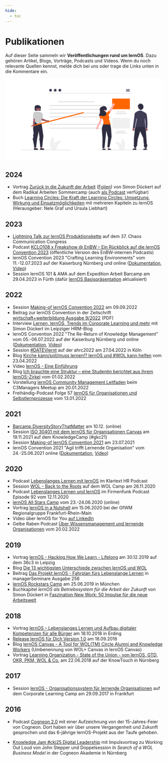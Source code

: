 ```yaml
---
hide:
  - toc
---
```

<style>
  .md-content__button {
    display: none;
  }
</style>
# Publikationen
Auf dieser Seite sammeln wir **Veröffentlichungen rund um lernOS**. Dazu gehören Artikel, Blogs, Vorträge, Podcasts und Videos. Wenn du noch relevante Quellen kennst, melde dich bei uns oder trage die Links unten in die Kommentare ein.

![Personen vor einer Webseite](./images/undraw_Blogging_re_kl0d.png)

## 2024
* Vortrag [Zurück in die Zukunft der Arbeit](https://www.youtube.com/watch?v=gixIEuf64sg) ([Folien](https://simondueckert.github.io/presentations/rasc24/)) von Simon Dückert auf dem Radikal Arbeiten Sommercamp (auch [als Podcast](https://podcasts.cogneon.io/@kclo/episodes/zuruck-in-die-zukunft-der-arbeit-mit-simon-duckert) verfügbar)
* Buch [Learning Circles: Die Kraft der Learning Circles: Umsetzung, Wirkung und Einsatzmöglichkeiten](https://amzn.to/3AtsZqS) mit mehreren Kapiteln zu lernOS (Herausgeber: Nele Graf und Ursula Liebhart)

## 2023
* [Lightning Talk zur lernOS Produktionskette](/blog/2024/01/19/lightning-talk-zur-lernos-produktionskette-auf-dem-37c3/) auf dem 37. Chaos Communication Congress
* Podcast [KCLO108 x Freakshow @ EnBW – Ein Rückblick auf die lernOS Convention 2023](https://cogneon.de/podcast/2023/07/31/kclo108-x-freakshow-enbw-ein-rueckblick-auf-die-lernos-convention-2023/) (öffentliche Version des EnBW-internen Podcasts)
* lernOS Convention 2023 "Crafting Learning Environments" vom 11.-12.07.2023 auf der Kaiserburg Nürnberg und online ([Dokumentation](https://wiki.cogneon.de/LernOS_Convention_2023), [Video](https://www.youtube.com/watch?v=W0UaN3bcmXc&pp=ygUbbG9zY29uMjMgaW1wcmVzc2lvbiBjb2duZW9u))
* Session lernOS 101 & AMA auf dem Expedition Arbeit Barcamp am 29.04.2023 in Fürth (dafür [lernOS Basispräsentation](https://cogneon.github.io/lernos/de-slides) aktualisiert)

## 2022

* Session [Making-of lernOS Convention 2022](https://youtu.be/vPHEhRyjdDI) am 09.09.2022
* Beitrag zur lernOS Convention in der Zeitschrift [wirtschaft+weiterbildung Ausgabe 9/2022](https://www.haufe.de/personal/zeitschrift/wirtschaft-weiterbildung/wirtschaft-weiterbildung-ausgabe-92022-wirtschaft-weiterbildung_48_573890.html) (PDF)
* Interview [Lernen, lernOS, Trends im Corporate Learning und mehr](https://leipzig-hrm-blog.blogspot.com/2022/08/lernen-lernos-trends-im-corporate.html) mit Simon Dückert im Leipziger HRM-Blog
* lernOS Convention 2022 "The Re-Return of Knowledge Management" vom 05.-06.07.2022 auf der Kaiserburg Nürnberg und online ([Dokumentation](https://wiki.cogneon.de/LernOS_Convention_2022), [Video](https://www.youtube.com/watch?v=r9talnVcpYc]))
* Session [#DATEVlernt](https://www.youtube.com/watch?v=yhwNhiOLc4Y) auf der ahrc2022 am 27.04.2022 in Köln
* Blog [Kirche kann/soll/muss lernen!? lernOS und #WOL kann helfen](https://gottdigital.de/kirche-kann-soll-muss-lernen-lernos-und-wol-kann-helfen) vom 23.04.2022
* Video [lernOS - Eine Einführung](https://www.youtube.com/watch?v=JoTjZOK8L2g)
* Blog [Ich brauchte eine Struktur – eine Studentin berichtet aus ihrem lernOS-Zirkel](https://www.fernuni-hagen.de/zli/blog/ich-brauchte-eine-struktur-eine-studentin-berichtet-aus-ihrem-lernos-zirkel/) vom 01.02.2022
* Vorstellung [lernOS Community Management Leitfaden](https://www.youtube.com/watch?v=2CyrFjiXqaM) beim C3Managers Meetup am 20.01.2022
* Freihändig-Podcast Folge 57 [lernOS für Organisationen und Selbstlernprozesse](https://www.oliver-koenig.net/2022/01/13/simon-dueckert-lernos-fuer-organisationen-und-selbstlernprozesse-057/) vom 13.01.2022

## 2021

* [Barcamp DiversityStoryThatMatter]([https://hopin.com/events/diversitystoriesthatmatter) am 10.12. (online)
* Session [ISO 30401 mit dem lernOS für Organisationen Canvas](https://www.youtube.com/watch?v=gv5lynQlWEU) am 19.11.2021 auf dem KnowledgeCamp (#gkc21)
* Session [Making-of lernOS Convention 2021](https://www.youtube.com/watch?v=fk4rz86pahM) am 23.07.2021
* lernOS Convention 2021 "Agil trifft Lernende Organisation" vom 24.-25.06.2021 online ([Dokumentation](https://wiki.cogneon.de/LernOS_Convention_2021), [Video](https://www.youtube.com/watch?v=5v_Gcvdy3no))

## 2020

- Podcast [Lebenslanges Lernen mit lernOS](https://fyyd.de/episode/5173375) im Klartext HR Podcast
- Session [WOL - Back to the Roots](https://www.youtube.com/watch?v=9sCpcEi7uAM) auf dem WOL Camp am 26.11.2020
- Podcast [Lebenslanges Lernen und lernOS](https://wohnzimmer.fm/firmenfunk/ff092-lebenslanges-lernen-und-lernos/) im Firmenfunk Podcast Episode 92 vom 12.11.2020
- [lernOS All Stars Camp](https://wiki.cogneon.de/loscamp20) vom 23.-24.06.2020 (online)
- Vortrag [lernOS in a Nutshell](https://www.youtube.com/watch?v=F5-f61GvXE4) am 15.06.2020 bei der GfWM Regionalgruppe Frankfurt-Rhein-Main
- Video über lernOS for You [auf LinkedIn](https://www.linkedin.com/posts/theresa-laudenbach-4559a5200_lernos-lebenslangeslernen-fau-ugcPost-6770754811093684224-uIA8)
- Gelbe Raben Podcast [Über Wissensmanagement und lernende Organisationen](https://anchor.fm/barbara-brning6/episodes/ber-Wissensmanagement-und-lernende-Organisationen---im-Gesprch-mit-Simon-Dckert-e1elmo0/a-a7esj08) vom 20.02.2022

## 2019

* Vortrag [lernOS - Hacking How We Learn - Lifelong](https://www.youtube.com/watch?v=7atMXYyzkBc) am 30.12.2019 auf dem 36c3 in Leipzig
* Blog [Die 13 wichtigsten Unterschiede zwischen lernOS und WOL](https://cogneon.de/2019/07/13/di3-13-wichtigsten-unterschiede-zwischen-lernos-und-wol/)
* Beitrag [Das Projekt lernOS - Fahrplan fürs ­Lebenslange Lernen](https://www.managerseminare.de/ms_Artikel/Das-Projekt-lernOS-Fahrplan-fuers-Lebenslange-Lernen,272084) in managerSeminare Ausgabe 256
* [lernOS Rockstars Camp](https://community.cogneon.de/t/1-lernos-rockstars-camp/) am 25.06.2019 in München
* Buchkapitel *lernOS als Betriebssystem für die Arbeit der Zukunft* von Simon Dückert in [Faszination New Work: 50 Impulse für die neue Arbeitswelt](https://amzn.to/3issdMx)

## 2018

- Vortrag [lernOS – Lebenslanges Lernen und Aufbau digitaler Kompetenzen für alle Bürger](https://www.youtube.com/watch?v=Wfe7HsqvqrQ) am 18.10.2018 in Erding
- [Release lernOS für Dich Version 1.0](https://www.youtube.com/watch?v=qD8cLcl8g3s) am 18.09.2018
- Blog [lernOS Canvas - A Tool for WOL(TM) Circle Alumni and Knowledge Workers](https://cogneon.de/2018/05/24/wol-a-tool-for-wol-circle-alumni-and-knowledge-workers/) (Umbenennung von WOL+ Canvas in lernOS Canvas)
- Vortrag [Learning Organization - State of the Union - von lernOS, GTD, OKR, PKM, WOL & Co.](https://www.youtube.com/watch?v=H3O3eAY7XrI) am 22.06.2018 auf der KnowTouch in Nürnberg

## 2017

* Session [lernOS - Organisationssystem für lernende Organisationen](https://cogneon.de/2017/10/02/lernos-session-auf-dem-corporate-learning-camp) auf dem Corporate Learning Camp am 29.09.2017 in Frankfurt

## 2016

* Podcast [Cogneon 2.0](https://cogneon.de/2016/12/23/m2p026-cogneon-2-0/) mit einer Aufzeichnung von der 15-Jahres-Feier von Cogneon. Dort haben wir über unsere Vergangenheit und Zukunft gesprochen und das 6-jährige lernOS-Projekt aus der Taufe gehoben.

* [Knowledge Jam #ckj25 Digital Leadership](https://wiki.cogneon.de/Cogneon_Knowledge_Jam/Digital_Leadership_(ckj25)) mit Impulsvortrag zu Working Out Loud von John Stepper und Doppelsession *In Search of a WOL Business Model* in der Cogneon Akademie in Nürnberg
